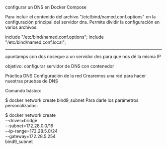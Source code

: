 configurar un DNS en Docker Compose


Para incluir el contenido del archivo "/etc/bind/named.conf.options" en la configuración principal del servidor dns. Permite dividir la configuración en varios archivos:

include "/etc/bind/named.conf.options";
include "/etc/bind/named.conf.local";


___________
apuntamps con dos noseque a un servidor dns para que nos dé la misma IP

objetivo: configurar servidor de DNS con contenedor


Práctica DNS
Configuración de la red
Crearemos una red para hacer nuestras pruebas de DNS

Comando básico:

$ docker network create bind9_subnet
Para darle los parámetros personalizados:

$ docker network create \
  --driver=bridge \
  --subnet=172.28.0.0/16 \
  --ip-range=172.28.5.0/24 \
  --gateway=172.28.5.254 \
  bind9_subnet



